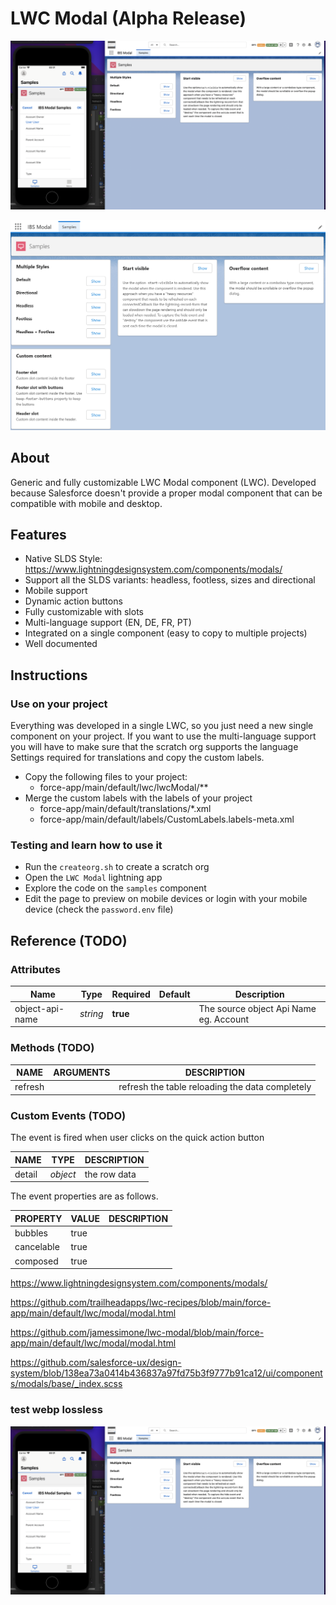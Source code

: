 # LWC Modal (Alpha Release)

![sample](sample.png "sample")

![sample2](sample2.png "sample2")

## About

Generic and fully customizable LWC Modal component (LWC). Developed because Salesforce doesn't provide a proper modal component that can be compatible with mobile and desktop.

## Features
- Native SLDS Style: https://www.lightningdesignsystem.com/components/modals/
- Support all the SLDS variants: headless, footless, sizes and directional
- Mobile support
- Dynamic action buttons
- Fully customizable with slots
- Multi-language support (EN, DE, FR, PT)
- Integrated on a single component (easy to copy to multiple projects)
- Well documented


## Instructions

### Use on your project
Everything was developed in a single LWC, so you just need a new single component on your project. If you want to use the multi-language support you will have to make sure that the scratch org supports the language Settings required for translations and copy the custom labels.

- Copy the following files to your project:
    - force-app/main/default/lwc/lwcModal/**
- Merge the custom labels with the labels of your project
    - force-app/main/default/translations/*.xml
    - force-app/main/default/labels/CustomLabels.labels-meta.xml


### Testing and learn how to use it

- Run the `createorg.sh` to create a scratch org
- Open the `LWC Modal` lightning app
- Explore the code on the `samples` component
- Edit the page to preview on mobile devices or login with your mobile device (check the `password.env` file)




## Reference (TODO)

### Attributes
| Name | Type | Required | Default | Description |
|-|-|-|-|-|
| object-api-name | *string* | **true** |  | The source object Api Name eg. Account |



### Methods (TODO)
| NAME | ARGUMENTS | DESCRIPTION |
|-|-|-|
| refresh |  | refresh the table reloading the data completely |


### Custom Events (TODO)
The event is fired when user clicks on the quick action button

| NAME | TYPE| DESCRIPTION |
|-|-|-|
| detail | *object* | the row data |

The event properties are as follows.

| PROPERTY | VALUE | DESCRIPTION |
|-|-|-|
| bubbles | true |  |
| cancelable | true |  |
| composed | true |  |



https://www.lightningdesignsystem.com/components/modals/

https://github.com/trailheadapps/lwc-recipes/blob/main/force-app/main/default/lwc/modal/modal.html

https://github.com/jamessimone/lwc-modal/blob/main/force-app/main/default/lwc/modal/modal.html

https://github.com/salesforce-ux/design-system/blob/138ea73a0414b436837a97fd75b3f9777b91ca12/ui/components/modals/base/_index.scss


### test webp lossless
![sample](sample.webp "sample")
